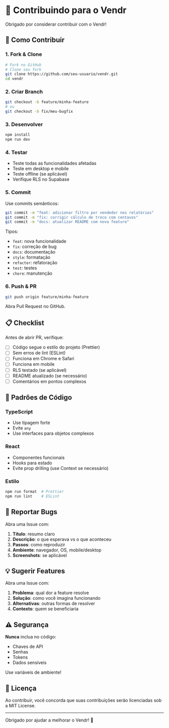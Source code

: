 # 🤝 Contribuindo para o Vendr

Obrigado por considerar contribuir com o Vendr!

## 🚀 Como Contribuir

### 1. Fork & Clone

```bash
# Fork no GitHub
# Clone seu fork
git clone https://github.com/seu-usuario/vendr.git
cd vendr
```

### 2. Criar Branch

```bash
git checkout -b feature/minha-feature
# ou
git checkout -b fix/meu-bugfix
```

### 3. Desenvolver

```bash
npm install
npm run dev
```

### 4. Testar

- Teste todas as funcionalidades afetadas
- Teste em desktop e mobile
- Teste offline (se aplicável)
- Verifique RLS no Supabase

### 5. Commit

Use commits semânticos:

```bash
git commit -m "feat: adicionar filtro por vendedor nos relatórios"
git commit -m "fix: corrigir cálculo de troco com centavos"
git commit -m "docs: atualizar README com nova feature"
```

Tipos:
- `feat`: nova funcionalidade
- `fix`: correção de bug
- `docs`: documentação
- `style`: formatação
- `refactor`: refatoração
- `test`: testes
- `chore`: manutenção

### 6. Push & PR

```bash
git push origin feature/minha-feature
```

Abra Pull Request no GitHub.

## 📋 Checklist

Antes de abrir PR, verifique:

- [ ] Código segue o estilo do projeto (Prettier)
- [ ] Sem erros de lint (ESLint)
- [ ] Funciona em Chrome e Safari
- [ ] Funciona em mobile
- [ ] RLS testado (se aplicável)
- [ ] README atualizado (se necessário)
- [ ] Comentários em pontos complexos

## 🎨 Padrões de Código

### TypeScript
- Use tipagem forte
- Evite `any`
- Use interfaces para objetos complexos

### React
- Componentes funcionais
- Hooks para estado
- Evite prop drilling (use Context se necessário)

### Estilo
```bash
npm run format  # Prettier
npm run lint    # ESLint
```

## 🐛 Reportar Bugs

Abra uma Issue com:

1. **Título**: resumo claro
2. **Descrição**: o que esperava vs o que aconteceu
3. **Passos**: como reproduzir
4. **Ambiente**: navegador, OS, mobile/desktop
5. **Screenshots**: se aplicável

## 💡 Sugerir Features

Abra uma Issue com:

1. **Problema**: qual dor a feature resolve
2. **Solução**: como você imagina funcionando
3. **Alternativas**: outras formas de resolver
4. **Contexto**: quem se beneficiaria

## ⚠️ Segurança

**Nunca** inclua no código:
- Chaves de API
- Senhas
- Tokens
- Dados sensíveis

Use variáveis de ambiente!

## 📄 Licença

Ao contribuir, você concorda que suas contribuições serão licenciadas sob a MIT License.

---

Obrigado por ajudar a melhorar o Vendr! 🙏
